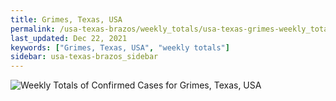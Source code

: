 ```yaml
---
title: Grimes, Texas, USA
permalink: /usa-texas-brazos/weekly_totals/usa-texas-grimes-weekly_totals.html
last_updated: Dec 22, 2021
keywords: ["Grimes, Texas, USA", "weekly totals"]
sidebar: usa-texas-brazos_sidebar
---
```


![Weekly Totals of Confirmed Cases for Grimes, Texas, USA](/covid_tracker/images/graphs/usa-texas-grimes-weekly_totals_graph.png)
